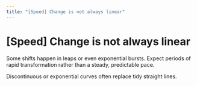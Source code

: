 ```yaml
---
title: "[Speed] Change is not always linear"
---
```


# [Speed] Change is not always linear

Some shifts happen in leaps or even exponential bursts. Expect periods of rapid transformation rather than a steady, predictable pace.

Discontinuous or exponential curves often replace tidy straight lines.
